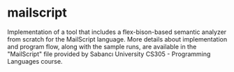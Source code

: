 # mailscript
Implementation of a tool that includes a flex-bison-based semantic analyzer from scratch for the MailScript language.
More details about implementation and program flow, along with the sample runs, are available in the "MailScript" file provided by Sabancı University CS305 - Programming Languages course.
